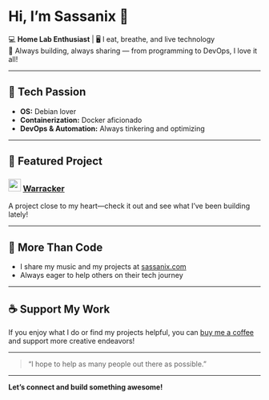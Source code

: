 # Hi, I’m Sassanix 👋

💻 **Home Lab Enthusiast** | 🖥️ I eat, breathe, and live technology  
🚀 Always building, always sharing — from programming to DevOps, I love it all!

---

## 🔧 Tech Passion
- **OS:** Debian lover
- **Containerization:** Docker aficionado
- **DevOps & Automation:** Always tinkering and optimizing

---

## 🌟 Featured Project

### <img src="https://github.com/user-attachments/assets/2132a842-4233-4d37-8fde-b2d23353ed76" width="25"/> [Warracker](https://github.com/sassanix/warracker)
A project close to my heart—check it out and see what I’ve been building lately!

---

## 🎵 More Than Code

- I share my music and my projects at [sassanix.com](https://sassanix.com)
- Always eager to help others on their tech journey

---

## ☕ Support My Work

If you enjoy what I do or find my projects helpful, you can [buy me a coffee](https://buymeacoffee.com/sassanix) and support more creative endeavors!

---

> “I hope to help as many people out there as possible.”

---

**Let’s connect and build something awesome!**
